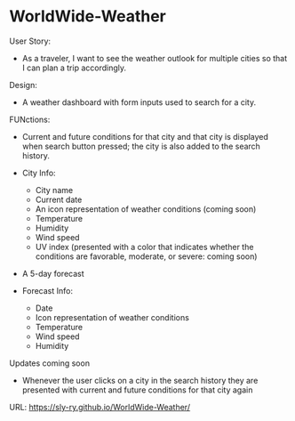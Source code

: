 # WorldWide-Weather

User Story:
- As a traveler, I want to see the weather outlook for multiple cities so that I can plan a trip accordingly.

Design:
- A weather dashboard with form inputs used to search for a city.

FUNctions:
- Current and future conditions for that city and that city is displayed when search button pressed; the city is also added to the search history.
- City Info:
  + City name
  + Current date
  + An icon representation of weather conditions (coming soon)
  + Temperature
  + Humidity
  + Wind speed
  + UV index (presented with a color that indicates whether the conditions are favorable, moderate, or severe: coming soon)

- A 5-day forecast
- Forecast Info:
    + Date
    + Icon representation of weather conditions
    + Temperature
    + Wind speed
    + Humidity

Updates coming soon 
- Whenever the user clicks on a city in the search history they are presented with current and future conditions for that city again

URL: https://sly-ry.github.io/WorldWide-Weather/
